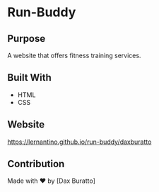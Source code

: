 # Run-Buddy

## Purpose
A website that offers fitness training services.

## Built With
* HTML
* CSS

## Website
https://lernantino.github.io/run-buddy/daxburatto

## Contribution
Made with ❤️ by [Dax Buratto]
